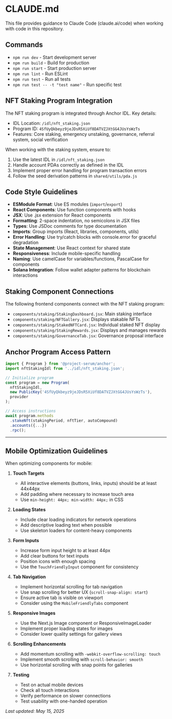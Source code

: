 # CLAUDE.md

This file provides guidance to Claude Code (claude.ai/code) when working with code in this repository.

## Commands

- `npm run dev` - Start development server
- `npm run build` - Build for production
- `npm run start` - Start production server
- `npm run lint` - Run ESLint
- `npm run test` - Run all tests
- `npm run test -- -t "test name"` - Run specific test

## NFT Staking Program Integration

The NFT staking program is integrated through Anchor IDL. Key details:
- IDL Location: `/idl/nft_staking.json`
- Program ID: `4SfUyQkbeyz9jeJDsR5XiUf8DATVZJXtGG4JUsYsWzTs`
- Features: Core staking, emergency unstaking, governance, referral system, social verification

When working with the staking system, ensure to:
1. Use the latest IDL in `/idl/nft_staking.json`
2. Handle account PDAs correctly as defined in the IDL
3. Implement proper error handling for program transaction errors
4. Follow the seed derivation patterns in `shared/utils/pda.js`

## Code Style Guidelines

- **ESModule Format**: Use ES modules (`import`/`export`)
- **React Components**: Use function components with hooks
- **JSX**: Use .jsx extension for React components
- **Formatting**: 2-space indentation, no semicolons in JSX files
- **Types**: Use JSDoc comments for type documentation
- **Imports**: Group imports (React, libraries, components, utils)
- **Error Handling**: Use try/catch blocks with console.error for graceful degradation
- **State Management**: Use React context for shared state
- **Responsiveness**: Include mobile-specific handling
- **Naming**: Use camelCase for variables/functions, PascalCase for components
- **Solana Integration**: Follow wallet adapter patterns for blockchain interactions

## Staking Component Connections

The following frontend components connect with the NFT staking program:
- `components/staking/StakingDashboard.jsx`: Main staking interface
- `components/staking/NFTGallery.jsx`: Displays stakable NFTs
- `components/staking/StakedNFTCard.jsx`: Individual staked NFT display
- `components/staking/StakingRewards.jsx`: Displays and manages rewards
- `components/staking/GovernanceTab.jsx`: Governance proposal interface

## Anchor Program Access Pattern

```javascript
import { Program } from '@project-serum/anchor';
import nftStakingIdl from '../idl/nft_staking.json';

// Initialize program
const program = new Program(
  nftStakingIdl,
  new PublicKey('4SfUyQkbeyz9jeJDsR5XiUf8DATVZJXtGG4JUsYsWzTs'),
  provider
);

// Access instructions
await program.methods
  .stakeNft(stakingPeriod, nftTier, autoCompound)
  .accounts({...})
  .rpc();
```

---

## Mobile Optimization Guidelines

When optimizing components for mobile:

1. **Touch Targets**
   - All interactive elements (buttons, links, inputs) should be at least 44x44px
   - Add padding where necessary to increase touch area
   - Use `min-height: 44px; min-width: 44px;` in CSS

2. **Loading States**
   - Include clear loading indicators for network operations
   - Add descriptive loading text when possible
   - Use skeleton loaders for content-heavy components

3. **Form Inputs**
   - Increase form input height to at least 44px
   - Add clear buttons for text inputs
   - Position icons with enough spacing
   - Use the `TouchFriendlyInput` component for consistency

4. **Tab Navigation**
   - Implement horizontal scrolling for tab navigation
   - Use snap scrolling for better UX (`scroll-snap-align: start`)
   - Ensure active tab is visible on viewport
   - Consider using the `MobileFriendlyTabs` component

5. **Responsive Images**
   - Use the Next.js Image component or ResponsiveImageLoader
   - Implement proper loading states for images
   - Consider lower quality settings for gallery views 

6. **Scrolling Enhancements**
   - Add momentum scrolling with `-webkit-overflow-scrolling: touch`
   - Implement smooth scrolling with `scroll-behavior: smooth`
   - Use horizontal scrolling with snap points for galleries

7. **Testing**
   - Test on actual mobile devices
   - Check all touch interactions
   - Verify performance on slower connections
   - Test usability with one-handed operation

*Last updated: May 15, 2025*